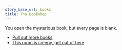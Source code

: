 ```yaml
---
story_base_url: books
title: The Bookshop
---
```


You open the mysterious book, but every page is blank.

* [Pull out more books](12)
* [This room is creepy, get out of here](13)
